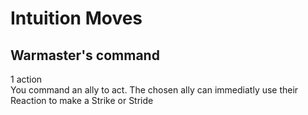 # Intuition Moves

## Warmaster's command
1 action\
You command an ally to act. The chosen ally can immediatly use their Reaction to make a Strike or Stride